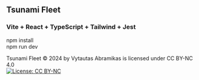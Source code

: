## Tsunami Fleet

### Vite + React + TypeScript + Tailwind + Jest

npm install  
npm run dev

Tsunami Fleet © 2024 by Vytautas Abramikas is licensed under CC BY-NC 4.0  
[![License: CC BY-NC](https://img.shields.io/badge/License-CC%20BY--NC-blue.svg)](https://creativecommons.org/licenses/by-nc/4.0/)
